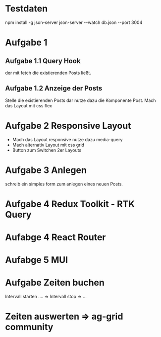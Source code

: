 # Testdaten

npm install -g json-server
json-server --watch db.json --port 3004

# Aufgabe 1

## Aufgabe 1.1 Query Hook

der mit fetch die existierenden Posts ließt.

## Aufgabe 1.2 Anzeige der Posts

Stelle die existierenden Posts dar nutze dazu die Komponente Post.
Mach das Layout mit css flex

# Aufgabe 2 Responsive Layout

- Mach das Layout responsive nutze dazu media-query
- Mach alternativ Layout mit css grid
- Button zum Switchen 2er Layouts

# Aufgabe 3 Anlegen

schreib ein simples form zum anlegen eines neuen Posts.

# Aufgabe 4 Redux Toolkit - RTK Query

# Aufabge 4 React Router

# Aufabge 5 MUI

# Aufgabe Zeiten buchen

Intervall starten .... => Intervall stop => ...

# Zeiten auswerten => ag-grid community

